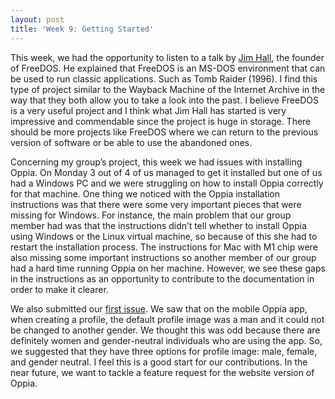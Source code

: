 ```yaml
---
layout: post
title: 'Week 9: Getting Started'
---
```


This week, we had the opportunity to listen to a talk by [Jim Hall](https://personal.freedos.org), the founder of FreeDOS. He explained that FreeDOS is an MS-DOS environment that can be used to run classic applications. Such as Tomb Raider (1996). I find this type of project similar to the Wayback Machine of the Internet Archive in the way that they both allow you to take a look into the past.<!--more--> I believe FreeDOS is a very useful project and I think what Jim Hall has started is very impressive and commendable since the project is huge in storage. There should be more projects like FreeDOS where we can return to the previous version of software or be able to use the abandoned ones. 

Concerning my group’s project, this week we had issues with installing Oppia. On Monday 3 out of 4 of us managed to get it installed but one of us had a Windows PC and we were struggling on how to install Oppia correctly for that machine. One thing we noticed with the Oppia installation instructions was that there were some very important pieces that were missing for Windows. For instance, the main problem that our group member had was that the instructions didn’t tell whether to install Oppia using Windows or the Linux virtual machine, so because of this she had to restart the installation process. The instructions for Mac with M1 chip were also missing some important instructions so another member of our group had a hard time running Oppia on her machine. However, we see these gaps in the instructions as an opportunity to contribute to the documentation in order to make it clearer. 

We also submitted our [first issue](https://github.com/oppia/oppia-android/issues/4923). We saw that on the mobile Oppia app, when creating a profile, the default profile image was a man and it could not be changed to another gender. We thought this was odd because there are definitely women and gender-neutral individuals who are using the app. So, we suggested that they have three options for profile image: male, female, and gender neutral. I feel this is a good start for our contributions. In the near future, we want to tackle a feature request for the website version of Oppia. 